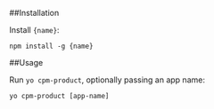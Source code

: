 ##Installation

Install `{name}`:
```
npm install -g {name}
```


##Usage

Run `yo cpm-product`, optionally passing an app name:
```
yo cpm-product [app-name]
```
